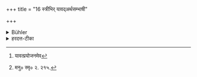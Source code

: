 +++
title = "16 स्त्रीभिर् यावद्अर्थसम्भाषी"

+++

<details><summary>Bühler</summary>

16. Let him talk with women so much (only) as his purpose requires.
</details>

<details><summary>हरदत्त-टीका</summary>

## सूत्रम्
स्त्रीभिर्यावदर्थसम्भाषी ॥ १६ ॥
### टिप्पनी
स्त्रीभिस्सह[^१]यावत्प्रयोजनं तावदेव सम्भाषेत । न प्रसक्तानुप्रसक्तमतिचिरम् । [^२] 'बलवानिन्द्रियग्रामो विद्वांसमपि कर्षती'ति । अतिबालाभिरतिवृद्धाभिश्च न दोषः ॥ १६ ॥  

[^१]: यावत्प्रयोजनमेव  

[^२]: मनु० स्मृ० २. २१५.
</details>
